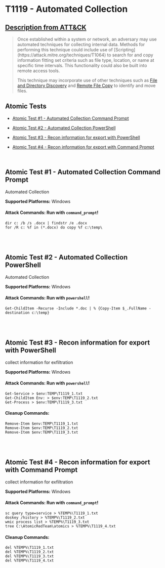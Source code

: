 # T1119 - Automated Collection
## [Description from ATT&CK](https://attack.mitre.org/wiki/Technique/T1119)
<blockquote>Once established within a system or network, an adversary may use automated techniques for collecting internal data. Methods for performing this technique could include use of [Scripting](https://attack.mitre.org/techniques/T1064) to search for and copy information fitting set criteria such as file type, location, or name at specific time intervals. This functionality could also be built into remote access tools. 

This technique may incorporate use of other techniques such as [File and Directory Discovery](https://attack.mitre.org/techniques/T1083) and [Remote File Copy](https://attack.mitre.org/techniques/T1105) to identify and move files.</blockquote>

## Atomic Tests

- [Atomic Test #1 - Automated Collection Command Prompt](#atomic-test-1---automated-collection-command-prompt)

- [Atomic Test #2 - Automated Collection PowerShell](#atomic-test-2---automated-collection-powershell)

- [Atomic Test #3 - Recon information for export with PowerShell](#atomic-test-3---recon-information-for-export-with-powershell)

- [Atomic Test #4 - Recon information for export with Command Prompt](#atomic-test-4---recon-information-for-export-with-command-prompt)


<br/>

## Atomic Test #1 - Automated Collection Command Prompt
Automated Collection

**Supported Platforms:** Windows



#### Attack Commands: Run with `command_prompt`! 
```
dir c: /b /s .docx | findstr /e .docx
for /R c: %f in (*.docx) do copy %f c:\temp\
```






<br/>
<br/>

## Atomic Test #2 - Automated Collection PowerShell
Automated Collection

**Supported Platforms:** Windows



#### Attack Commands: Run with `powershell`! 
```
Get-ChildItem -Recurse -Include *.doc | % {Copy-Item $_.FullName -destination c:\temp}
```






<br/>
<br/>

## Atomic Test #3 - Recon information for export with PowerShell
collect information for exfiltration

**Supported Platforms:** Windows



#### Attack Commands: Run with `powershell`! 
```
Get-Service > $env:TEMP\T1119_1.txt
Get-ChildItem Env: > $env:TEMP\T1119_2.txt
Get-Process > $env:TEMP\T1119_3.txt
```

#### Cleanup Commands:
```
Remove-Item $env:TEMP\T1119_1.txt
Remove-Item $env:TEMP\T1119_2.txt
Remove-Item $env:TEMP\T1119_3.txt
```





<br/>
<br/>

## Atomic Test #4 - Recon information for export with Command Prompt
collect information for exfiltration

**Supported Platforms:** Windows



#### Attack Commands: Run with `command_prompt`! 
```
sc query type=service > %TEMP%\T1119_1.txt
doskey /history > %TEMP%\T1119_2.txt
wmic process list > %TEMP%\T1119_3.txt
tree C:\AtomicRedTeam\atomics > %TEMP%\T1119_4.txt
```

#### Cleanup Commands:
```
del %TEMP%\T1119_1.txt
del %TEMP%\T1119_2.txt
del %TEMP%\T1119_3.txt
del %TEMP%\T1119_4.txt
```





<br/>
